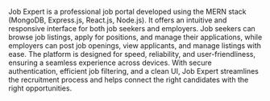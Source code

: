 Job Expert is a professional job portal developed using the MERN stack (MongoDB, Express.js, React.js, Node.js). It offers an intuitive and responsive interface for both job seekers and employers. Job seekers can browse job listings, apply for positions, and manage their applications, while employers can post job openings, view applicants, and manage listings with ease. The platform is designed for speed, reliability, and user-friendliness, ensuring a seamless experience across devices. With secure authentication, efficient job filtering, and a clean UI, Job Expert streamlines the recruitment process and helps connect the right candidates with the right opportunities.
